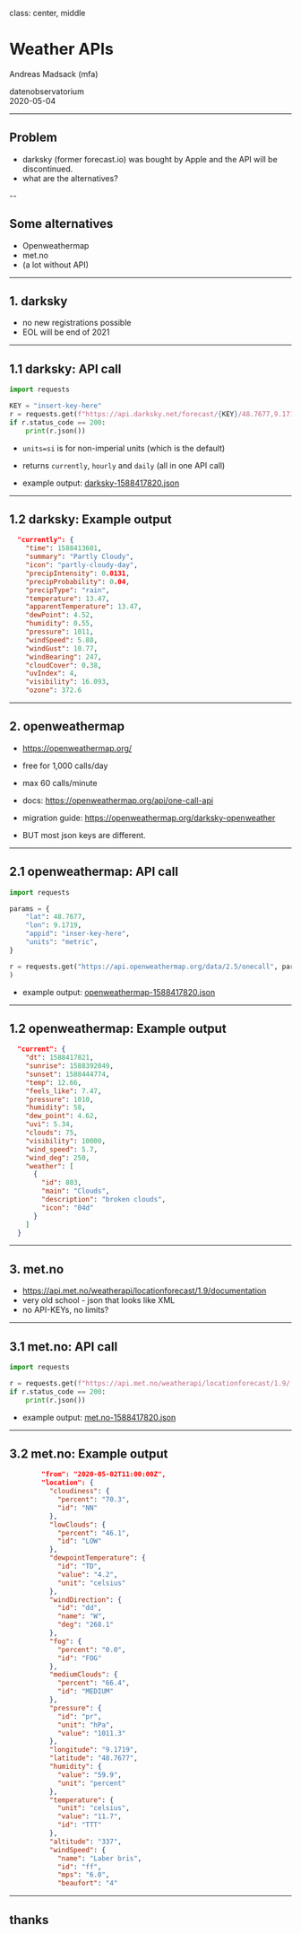 class: center, middle

# Weather APIs

Andreas Madsack (mfa)

datenobservatorium<br/>
2020-05-04

---

## Problem

- darksky (former forecast.io) was bought by Apple and the API will be discontinued.
- what are the alternatives?

--

## Some alternatives

- Openweathermap
- met.no
- (a lot without API)

---

## 1. darksky

- no new registrations possible
- EOL will be end of 2021

---

## 1.1 darksky: API call

```python
import requests

KEY = "insert-key-here"
r = requests.get(f"https://api.darksky.net/forecast/{KEY}/48.7677,9.1719?units=si")
if r.status_code == 200:
    print(r.json())
```

- `units=si` is for non-imperial units (which is the default)

- returns `currently`, `hourly` and `daily` (all in one API call)

- example output: <a href="darksky-1588417820.json">darksky-1588417820.json</a>

---

## 1.2 darksky: Example output

```json
  "currently": {
    "time": 1588413601,
    "summary": "Partly Cloudy",
    "icon": "partly-cloudy-day",
    "precipIntensity": 0.0131,
    "precipProbability": 0.04,
    "precipType": "rain",
    "temperature": 13.47,
    "apparentTemperature": 13.47,
    "dewPoint": 4.52,
    "humidity": 0.55,
    "pressure": 1011,
    "windSpeed": 5.88,
    "windGust": 10.77,
    "windBearing": 247,
    "cloudCover": 0.38,
    "uvIndex": 4,
    "visibility": 16.093,
    "ozone": 372.6
```

---

## 2. openweathermap

- https://openweathermap.org/
- free for 1,000 calls/day
- max 60 calls/minute
- docs: https://openweathermap.org/api/one-call-api

- migration guide: https://openweathermap.org/darksky-openweather
- BUT most json keys are different.

---

## 2.1 openweathermap: API call

```python
import requests

params = {
    "lat": 48.7677,
    "lon": 9.1719,
    "appid": "inser-key-here",
    "units": "metric",
}

r = requests.get("https://api.openweathermap.org/data/2.5/onecall", params=params
)
```

- example output: <a href="openweathermap-1588417820.json">openweathermap-1588417820.json</a>

---

## 1.2 openweathermap: Example output

```json
  "current": {
    "dt": 1588417821,
    "sunrise": 1588392049,
    "sunset": 1588444774,
    "temp": 12.66,
    "feels_like": 7.47,
    "pressure": 1010,
    "humidity": 58,
    "dew_point": 4.62,
    "uvi": 5.34,
    "clouds": 75,
    "visibility": 10000,
    "wind_speed": 5.7,
    "wind_deg": 250,
    "weather": [
      {
        "id": 803,
        "main": "Clouds",
        "description": "broken clouds",
        "icon": "04d"
      }
    ]
  }
```

---

## 3. met.no

- https://api.met.no/weatherapi/locationforecast/1.9/documentation
- very old school - json that looks like XML
- no API-KEYs, no limits?

---

## 3.1 met.no: API call

```python
import requests

r = requests.get(f"https://api.met.no/weatherapi/locationforecast/1.9/.json?lat=48.7677&lon=9.1719")
if r.status_code == 200:
    print(r.json())
```

- example output: <a href="met.no-1588417820.json">met.no-1588417820.json</a>

---

## 3.2 met.no: Example output

```json
        "from": "2020-05-02T11:00:00Z",
        "location": {
          "cloudiness": {
            "percent": "70.3",
            "id": "NN"
          },
          "lowClouds": {
            "percent": "46.1",
            "id": "LOW"
          },
          "dewpointTemperature": {
            "id": "TD",
            "value": "4.2",
            "unit": "celsius"
          },
          "windDirection": {
            "id": "dd",
            "name": "W",
            "deg": "268.1"
          },
          "fog": {
            "percent": "0.0",
            "id": "FOG"
          },
          "mediumClouds": {
            "percent": "66.4",
            "id": "MEDIUM"
          },
          "pressure": {
            "id": "pr",
            "unit": "hPa",
            "value": "1011.3"
          },
          "longitude": "9.1719",
          "latitude": "48.7677",
          "humidity": {
            "value": "59.9",
            "unit": "percent"
          },
          "temperature": {
            "unit": "celsius",
            "value": "11.7",
            "id": "TTT"
          },
          "altitude": "337",
          "windSpeed": {
            "name": "Laber bris",
            "id": "ff",
            "mps": "6.0",
            "beaufort": "4"
```

---

## thanks

